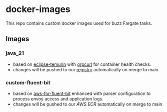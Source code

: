 # docker-images

This repo contains custom docker images used for buzz Fargate tasks.

## Images

### java_21

* based on [eclipse-temurin](https://hub.docker.com/_/eclipse-temurin) with [grpcurl](https://github.com/fullstorydev/grpcurl) for container health checks.
* changes will be pushed to our [registry](https://github.com/stroeer/docker-images/pkgs/container/java_21) automatically on merge to main  

### custom-fluent-bit

* based on [aws-for-fluent-bit](https://gallery.ecr.aws/aws-observability/aws-for-fluent-bit) enhanced
with parser configuration to process envoy access and application logs.
* changes will be pushed to our *AWS ECR* automatically on merge to main
